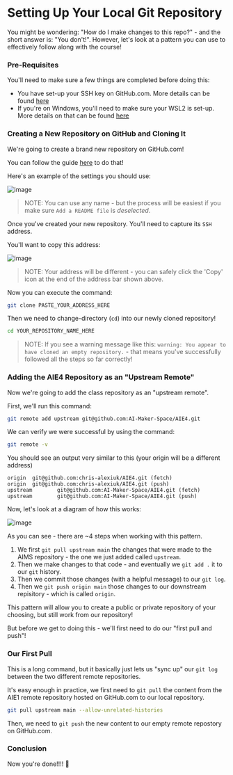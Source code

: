 # Setting Up Your Local Git Repository

You might be wondering: "How do I make changes to this repo?" - and the short answer is: "You don't!". However, let's look at a pattern you can use to effectively follow along with the course!

### Pre-Requisites

You'll need to make sure a few things are completed before doing this: 

- You have set-up your SSH key on GitHub.com. More details can be found [here](https://github.com/AI-Maker-Space/Interactive-Dev-Environment-for-LLM-Development?tab=readme-ov-file#-setting-up-keys-and-tokens)
- If you're on Windows, you'll need to make sure your WSL2 is set-up. More details on that can be found [here](https://github.com/AI-Maker-Space/Interactive-Dev-Environment-for-LLM-Development?tab=readme-ov-file#rocket-lets-get-started)

### Creating a New Repository on GitHub and Cloning It

We're going to create a brand new repository on GitHub.com!

You can follow the guide [here](https://docs.github.com/en/repositories/creating-and-managing-repositories/quickstart-for-repositories) to do that!

Here's an example of the settings you should use:

![image](https://i.imgur.com/WQtlxc5.png)

> NOTE: You can use any name - but the process will be easiest if you make sure `Add a README file` is *deselected*.

Once you've created your new repository. You'll need to capture its `SSH` address. 

You'll want to copy this address: 

![image](https://i.imgur.com/62QNyfz.png)

> NOTE: Your address will be different - you can safely click the 'Copy' icon at the end of the address bar shown above.

Now you can execute the command: 

```bash
git clone PASTE_YOUR_ADDRESS_HERE
```

Then we need to change-directory (`cd`) into our newly cloned repository!

```bash
cd YOUR_REPOSITORY_NAME_HERE
```

> NOTE: If you see a warning message like this: `warning: You appear to have cloned an empty repository.` - that means you've successfully followed all the steps so far correctly!

### Adding the AIE4 Repository as an "Upstream Remote"

Now we're going to add the class repository as an "upstream remote". 

First, we'll run this command: 

```bash
git remote add upstream git@github.com:AI-Maker-Space/AIE4.git
```

We can verify we were successful by using the command:

```bash
git remote -v
```

You should see an output very similar to this (your origin will be a different address)

```
origin  git@github.com:chris-alexiuk/AIE4.git (fetch)
origin  git@github.com:chris-alexiuk/AIE4.git (push)
upstream        git@github.com:AI-Maker-Space/AIE4.git (fetch)
upstream        git@github.com:AI-Maker-Space/AIE4.git (push)
```

Now, let's look at a diagram of how this works:

![image](https://i.imgur.com/7TA9TIu.png)

As you can see - there are ~4 steps when working with this pattern. 

1. We first `git pull upstream main` the changes that were made to the AIMS repository - the one we just added called `upstream`.
2. Then we make changes to that code - and eventually we `git add .` it to our `git` history.
3. Then we commit those changes (with a helpful message) to our `git log`.
4. Then we `git push origin main` those changes to our downstream repisitory - which is called `origin`.

This pattern will allow you to create a public or private repository of your choosing, but still work from our repository!

But before we get to doing this - we'll first need to do our "first pull and push"!

### Our First Pull
This is a long command, but it basically just lets us "sync up" our `git log` between the two different remote repositories. 

It's easy enough in practice, we first need to `git pull` the content from the AIE1 remote repository hosted on GitHub.com to our local repository.

```bash
git pull upstream main --allow-unrelated-histories
```

Then, we need to `git push` the new content to our empty remote repostory on GitHub.com.

### Conclusion

Now you're done!!!! :tada:

